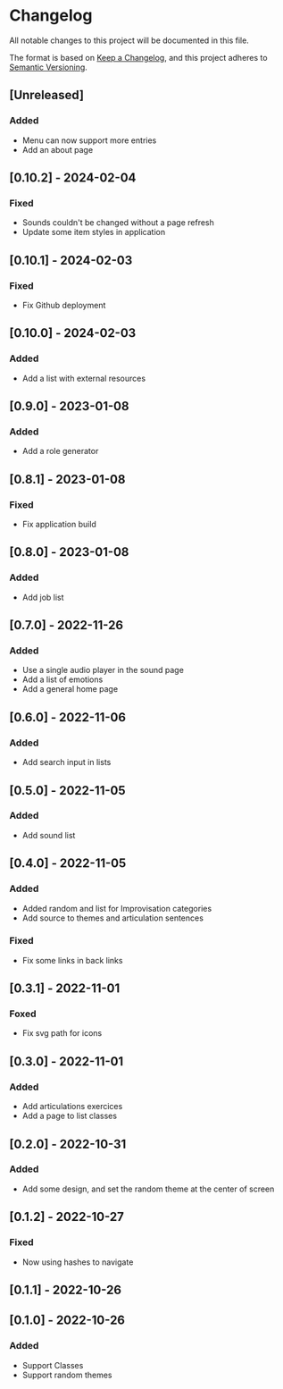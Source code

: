 # Changelog

All notable changes to this project will be documented in this file.

The format is based on [Keep a Changelog](https://keepachangelog.com/en/1.0.0/),
and this project adheres to [Semantic Versioning](https://semver.org/spec/v2.0.0.html).

## [Unreleased]

### Added

- Menu can now support more entries
- Add an about page

## [0.10.2] - 2024-02-04

### Fixed

- Sounds couldn't be changed without a page refresh
- Update some item styles in application

## [0.10.1] - 2024-02-03

### Fixed

- Fix Github deployment

## [0.10.0] - 2024-02-03

### Added

- Add a list with external resources

## [0.9.0] - 2023-01-08

### Added

- Add a role generator

## [0.8.1] - 2023-01-08

### Fixed

- Fix application build

## [0.8.0] - 2023-01-08

### Added

- Add job list

## [0.7.0] - 2022-11-26

### Added

- Use a single audio player in the sound page
- Add a list of emotions
- Add a general home page

## [0.6.0] - 2022-11-06

### Added

- Add search input in lists

## [0.5.0] - 2022-11-05

### Added

- Add sound list

## [0.4.0] - 2022-11-05

### Added

- Added random and list for Improvisation categories
- Add source to themes and articulation sentences

### Fixed

- Fix some links in back links

## [0.3.1] - 2022-11-01

### Foxed

- Fix svg path for icons

## [0.3.0] - 2022-11-01

### Added

- Add articulations exercices
- Add a page to list classes

## [0.2.0] - 2022-10-31

### Added

- Add some design, and set the random theme at the center of screen

## [0.1.2] - 2022-10-27

### Fixed

- Now using hashes to navigate

## [0.1.1] - 2022-10-26

## [0.1.0] - 2022-10-26

### Added

- Support Classes
- Support random themes
